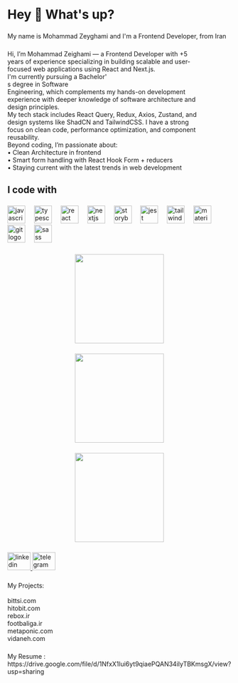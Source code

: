 <h1 align="left">Hey 👋 What's up?</h1>

###

<p align="left">My name is Mohammad Zeyghami  and I'm a Frontend Developer, from Iran</p>

###

<p align="left">Hi, I’m Mohammad Zeighami — a Frontend Developer with +5<br>years of experience specializing in building scalable and user-<br>focused web applications using React and Next.js.<br>I'm currently pursuing a Bachelor'<br>s degree in Software<br>Engineering, which complements my hands-on development<br>experience with deeper knowledge of software architecture and<br>design principles.<br>My tech stack includes React Query, Redux, Axios, Zustand, and<br>design systems like ShadCN and TailwindCSS. I have a strong<br>focus on clean code, performance optimization, and component<br>reusability.<br>Beyond coding, I’m passionate about:<br>• Clean Architecture in frontend<br>• Smart form handling with React Hook Form + reducers<br>• Staying current with the latest trends in web development</p>

###

<h2 align="left">I code with</h2>

###

<div align="left">
  <img src="https://cdn.jsdelivr.net/gh/devicons/devicon/icons/javascript/javascript-original.svg" height="40" alt="javascript logo"  />
  <img width="12" />
  <img src="https://cdn.jsdelivr.net/gh/devicons/devicon/icons/typescript/typescript-original.svg" height="40" alt="typescript logo"  />
  <img width="12" />
  <img src="https://cdn.jsdelivr.net/gh/devicons/devicon/icons/react/react-original.svg" height="40" alt="react logo"  />
  <img width="12" />
  <img src="https://cdn.jsdelivr.net/gh/devicons/devicon/icons/nextjs/nextjs-original.svg" height="40" alt="nextjs logo"  />
  <img width="12" />
  <img src="https://cdn.jsdelivr.net/gh/devicons/devicon/icons/storybook/storybook-original.svg" height="40" alt="storybook logo"  />
  <img width="12" />
  <img src="https://cdn.jsdelivr.net/gh/devicons/devicon/icons/jest/jest-plain.svg" height="40" alt="jest logo"  />
  <img width="12" />
  <img src="https://cdn.simpleicons.org/tailwindcss/06B6D4" height="40" alt="tailwindcss logo"  />
  <img width="12" />
  <img src="https://cdn.simpleicons.org/mui/007FFF" height="40" alt="materialui logo"  />
  <img width="12" />
  <img src="https://cdn.simpleicons.org/git/F05032" height="40" alt="git logo"  />
  <img width="12" />
  <img src="https://cdn.simpleicons.org/sass/CC6699" height="40" alt="sass logo"  />
</div>

###

<div align="center">
  <img height="200" src="https://i.postimg.cc/Xvf5LSyC/Screenshot-2025-06-04-at-5-13-28-PM.png"  />
</div>

###

<div align="center">
  <img height="200" src="https://i.postimg.cc/LXynQH4n/Screenshot-2025-06-04-at-5-13-38-PM.png"  />
</div>

###

<div align="center">
  <img height="200" src="https://i.postimg.cc/cLq6bkWM/Screenshot-2025-06-04-at-5-13-44-PM.png"  />
</div>

###

<div align="left">
  <a href="https://www.linkedin.com/in/mohammad-zeyghami/" target="_blank">
    <img src="https://raw.githubusercontent.com/maurodesouza/profile-readme-generator/master/src/assets/icons/social/linkedin/default.svg" width="52" height="40" alt="linkedin logo"  />
  </a>
  <a href="@Mohammadzeighami" target="_blank">
    <img src="https://raw.githubusercontent.com/maurodesouza/profile-readme-generator/master/src/assets/icons/social/telegram/default.svg" width="52" height="40" alt="telegram logo"  />
  </a>
</div>

###

<p align="left">My Projects:<br><br>bittsi.com<br>hitobit.com<br>rebox.ir<br>footbaliga.ir<br>metaponic.com<br>vidaneh.com</p>

###

<p align="left">My Resume :<br>https://drive.google.com/file/d/1NfxX1lui6yt9qiaePQAN34ilyTBKmsgX/view?usp=sharing</p>

###
